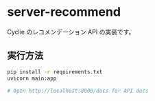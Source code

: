 # server-recommend

Cyclie のレコメンデーション API の実装です。

## 実行方法

```sh
pip install -r requirements.txt
uvicorn main:app

# Open http://localhost:8000/docs for API docs
```
